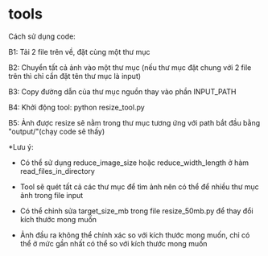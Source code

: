 # tools
Cách sử dụng code:

B1: Tải 2 file trên về, đặt cùng một thư mục

B2: Chuyển tất cả ảnh vào một thư mục (nếu thư mục đặt chung với 2 file trên thì chỉ cần đặt tên thư mục là input)

B3: Copy đường dẫn của thư mục nguồn thay vào phần INPUT_PATH

B4: Khởi động tool: python resize_tool.py 

B5: Ảnh được resize sẽ nằm trong thư mục tương ứng với path bắt đầu bằng "output/"(chạy code sẽ thấy)

*Lưu ý:
+ Có thể sử dụng reduce_image_size hoặc reduce_width_length ở hàm read_files_in_directory

+ Tool sẽ quét tất cả các thư mục để tìm ảnh nên có thể để nhiều thư mục ảnh trong file input 

+ Có thể chỉnh sửa target_size_mb trong file resize_50mb.py để thay đổi kích thước mong muốn
        
+ Ảnh đầu ra không thể chính xác so với kích thước mong muốn, chỉ có thể ở mức gần nhất có thể so với kích thước mong muốn 

